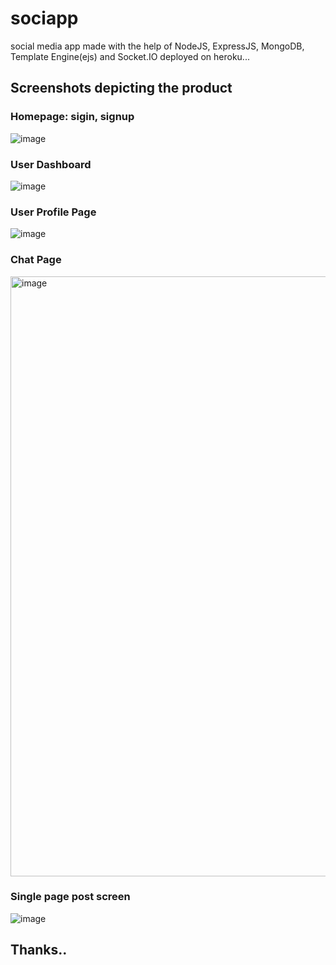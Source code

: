 # sociapp
social media app made with the help of NodeJS, ExpressJS, MongoDB, Template Engine(ejs) and Socket.IO deployed on heroku... 

## Screenshots depicting the product

### Homepage: sigin, signup
![image](https://user-images.githubusercontent.com/95043790/179776897-f1ee0d86-6743-4eeb-9125-f1956d03b876.png)

### User Dashboard
![image](https://user-images.githubusercontent.com/95043790/179777073-35e0d31c-2ccc-4aa1-8efc-533d50489400.png)

### User Profile Page
![image](https://user-images.githubusercontent.com/95043790/179777224-6f48f566-56de-4f68-92d9-f97d1533b29f.png)

### Chat Page
<img width="960" alt="image" src="https://user-images.githubusercontent.com/95043790/179778123-f11a41b1-b19a-4e3c-80ce-d745a09c6b39.png">

### Single page post screen
![image](https://user-images.githubusercontent.com/95043790/179778279-bb8b5e26-79a7-48a3-a424-279dff1247bb.png)

## Thanks..
